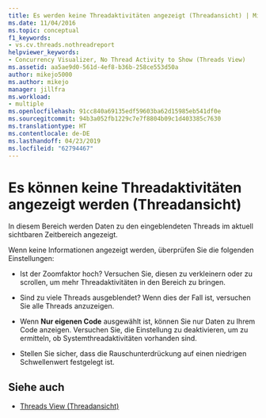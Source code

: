```yaml
---
title: Es werden keine Threadaktivitäten angezeigt (Threadansicht) | Microsoft-Dokumentation
ms.date: 11/04/2016
ms.topic: conceptual
f1_keywords:
- vs.cv.threads.nothreadreport
helpviewer_keywords:
- Concurrency Visualizer, No Thread Activity to Show (Threads View)
ms.assetid: aa5ae9d0-561d-4ef8-b36b-258ce553d50a
author: mikejo5000
ms.author: mikejo
manager: jillfra
ms.workload:
- multiple
ms.openlocfilehash: 91cc840a69135edf59603ba62d15985eb541df0e
ms.sourcegitcommit: 94b3a052fb1229c7e7f8804b09c1d403385c7630
ms.translationtype: HT
ms.contentlocale: de-DE
ms.lasthandoff: 04/23/2019
ms.locfileid: "62794467"
---
```

# <a name="no-thread-activity-to-show-threads-view"></a>Es können keine Threadaktivitäten angezeigt werden (Threadansicht)
In diesem Bereich werden Daten zu den eingeblendeten Threads im aktuell sichtbaren Zeitbereich angezeigt.

 Wenn keine Informationen angezeigt werden, überprüfen Sie die folgenden Einstellungen:

- Ist der Zoomfaktor hoch? Versuchen Sie, diesen zu verkleinern oder zu scrollen, um mehr Threadaktivitäten in den Bereich zu bringen.

- Sind zu viele Threads ausgeblendet? Wenn dies der Fall ist, versuchen Sie alle Threads anzuzeigen.

- Wenn **Nur eigenen Code** ausgewählt ist, können Sie nur Daten zu Ihrem Code anzeigen. Versuchen Sie, die Einstellung zu deaktivieren, um zu ermitteln, ob Systemthreadaktivitäten vorhanden sind.

- Stellen Sie sicher, dass die Rauschunterdrückung auf einen niedrigen Schwellenwert festgelegt ist.

## <a name="see-also"></a>Siehe auch
- [Threads View (Threadansicht)](../profiling/threads-view-parallel-performance.md)
